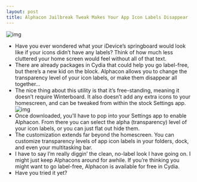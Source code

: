 ```yaml
---
layout: post
title: Alphacon Jailbreak Tweak Makes Your App Icon Labels Disappear
---
```

![img](http://media.idownloadblog.com/wp-content/uploads/2011/08/Photo-Aug-20-6-38-34-PM-e1313883589891.png)
* Have you ever wondered what your iDevice’s springboard would look like if your icons didn’t have any labels? Think of how much less cluttered your home screen would feel without all of that text.
* There are already packages in Cydia that could help you go label-free, but there’s a new kid on the block. Alphacon allows you to change the transparency level of your icon labels, or make them disappear all together…
* The nice thing about this utility is that it’s free-standing, meaning it doesn’t require Winterboard. It also doesn’t add any extra icons to your homescreen, and can be tweaked from within the stock Settings app.
![img](http://media.idownloadblog.com/wp-content/uploads/2011/08/Photo-Aug-20-6-38-28-PM-e1313884091544.png)
* Once downloaded, you’ll have to pop into your Settings app to enable Alphacon. From there you can select the alpha (transparency) level of your icon labels, or you can just flat out hide them.
* The customization extends far beyond the homescreen. You can customize transparency levels of app icon labels in your folders, dock, and even your multitasking bar.
* I have to say I’m really diggin’ the clean, no-label look I have going on. I might just keep Alphacons around for awhile. If you’re thinking you might want to go label-free, Alphacon is available for free in Cydia.
* Have you tried it yet?

